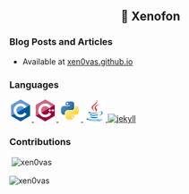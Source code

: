 <h2 align="center">👋 Xenofon</h2>

### Blog Posts and Articles

- Available at [xen0vas.github.io](https://xen0vas.github.io)

### Languages

<p align="left"> <a href="https://www.w3schools.com/c/" target="_blank"> <img src="https://raw.githubusercontent.com/devicons/devicon/master/icons/c/c-original.svg" alt="c" width="40" height="40"/> </a> <a href="https://www.w3schools.com/cpp/" target="_blank"> <img src="https://raw.githubusercontent.com/devicons/devicon/master/icons/cplusplus/cplusplus-original.svg" alt="cpp" width="40" height="40"/> </a> <a href="https://www.w3schools.com/python/" target="_blank"> <img src="https://raw.githubusercontent.com/devicons/devicon/master/icons/python/python-original.svg" alt="python" width="40" height="40"/> </a> <a href="https://www.w3schools.com/java/" target="_blank"> <img src="https://raw.githubusercontent.com/devicons/devicon/master/icons/java/java-original.svg" alt="java" width="40" height="40"/> <a href="https://jekyllrb.com/" target="_blank"> <img src="https://www.vectorlogo.zone/logos/jekyllrb/jekyllrb-icon.svg" alt="jekyll" width="40" height="40"/> </a></p>
                                                                               
                                                                              
### Contributions 

<p>&nbsp;<img align="center" src="https://github-readme-stats.vercel.app/api?username=xen0vas&show_icons=true&theme=dark&locale=en" alt="xen0vas" /></p>

<p><img align="center" src="https://github-readme-streak-stats.herokuapp.com/?user=xen0vas&theme=dark" alt="xen0vas" /></p>
